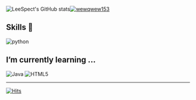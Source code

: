 ![LeeSpect's GitHub stats](https://github-readme-stats.vercel.app/api?username=LeeSpect&show_icons=true&theme=radical)[![wewqwew153](http://mazassumnida.wtf/api/v2/generate_badge?boj=wewqwew153)](https://solved.ac/wewqwew153)

## Skills 👋
![python](https://img.shields.io/badge/Python-3776AB.svg?&style=for-the-badge&logo=Python&logoColor=white)

## I’m currently learning ...
![Java](https://img.shields.io/badge/Java-007396.svg?&style=for-the-badge&logo=Java&logoColor=white)
![HTML5](https://img.shields.io/badge/HTML5-E34F26.svg?&style=for-the-badge&logo=HTML5&logoColor=white)


<!--
**LeeSpect/LeeSpect** is a ✨ _special_ ✨ repository because its `README.md` (this file) appears on your GitHub profile.

Here are some ideas to get you started:

- 🔭 I’m currently working on ...
- 🌱 I’m currently learning ...
- 👯 I’m looking to collaborate on ...
- 🤔 I’m looking for help with ...
- 💬 Ask me about ...
- 📫 How to reach me: ...
- 😄 Pronouns: ...
- ⚡ Fun fact: ...
-->
---------------------------------
[![Hits](https://hits.seeyoufarm.com/api/count/incr/badge.svg?url=https%3A%2F%2Fgithub.com%2FLeeSpect%2Fhit-counter&count_bg=%2379C83D&title_bg=%23555555&icon=&icon_color=%23E7E7E7&title=hits&edge_flat=false)](https://hits.seeyoufarm.com)
